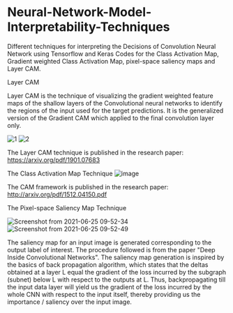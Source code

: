 # Neural-Network-Model-Interpretability-Techniques
Different techniques for interpreting the Decisions of Convolution Neural Network using Tensorflow and Keras
Codes for the Class Activation Map, Gradient weighted Class Activation Map, pixel-space saliency maps and Layer CAM.

Layer CAM

Layer CAM is the technique of visualizing the gradient weighted feature maps of the shallow layers of the Convolutional neural networks to identify the regions of the input used for the target predictions. It is the generalized version of the Gradient CAM which applied to the final convolution layer only.

![1](https://user-images.githubusercontent.com/86059500/129474306-966905ea-6333-4e7d-9ae8-69178e234ada.png)
![2](https://user-images.githubusercontent.com/86059500/129474309-1ffd1bc0-2b79-484e-89c7-4327da8a8551.png)

The Layer CAM technique is published in the research paper: https://arxiv.org/pdf/1901.07683

The Class Activation Map Technique
![image](https://user-images.githubusercontent.com/86059500/123368764-032ea300-d59a-11eb-850c-5341ee5e67df.png)

The CAM framework is published in the research paper: http://arxiv.org/pdf/1512.04150.pdf 

The Pixel-space Saliency Map Technique


![Screenshot from 2021-06-25 09-52-34](https://user-images.githubusercontent.com/86059500/123369378-48070980-d59b-11eb-89fb-08878b41aac9.png)
![Screenshot from 2021-06-25 09-52-49](https://user-images.githubusercontent.com/86059500/123369386-4b01fa00-d59b-11eb-9ad8-231aebfddd3f.png)



The saliency map for an input image is generated corresponding to the output label of interest. The procedure followed is from the paper "Deep Inside Convolutional Networks".
The saliency map generation is inspired by the basics of back propagation algorithm, which states that the deltas obtained at a layer L equal the gradient of the loss incurred by the subgraph (subnet) below L with respect to the outputs at L. Thus, backpropagating till the input data layer will yield us the gradient of the loss incurred by the whole CNN with respect to the input itself, thereby providing us the importance / saliency over the input image.
